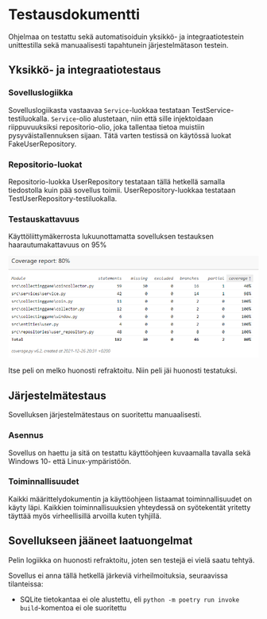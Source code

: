 # Testausdokumentti

Ohjelmaa on testattu sekä automatisoiduin yksikkö- ja integraatiotestein unittestilla sekä manuaalisesti tapahtunein järjestelmätason testein.

## Yksikkö- ja integraatiotestaus

### Sovelluslogiikka

Sovelluslogiikasta vastaavaa `Service`-luokkaa testataan TestService-testiluokalla. `Service`-olio alustetaan, niin että sille injektoidaan riippuvuuksiksi repositorio-olio, joka tallentaa tietoa muistiin pysyväistallennuksen sijaan. Tätä varten testissä on käytössä luokat FakeUserRepository.

### Repositorio-luokat

Repositorio-luokka UserRepository testataan tällä hetkellä samalla tiedostolla kuin pää sovellus toimii. UserRepository-luokkaa testataan TestUserRepository-testiluokalla.

### Testauskattavuus

Käyttöliittymäkerrosta lukuunottamatta sovelluksen testauksen haarautumakattavuus on 95%

![image](kuvat/testaus-kattavuus.PNG)

Itse peli on melko huonosti refraktoitu. Niin peli jäi huonosti testatuksi.

## Järjestelmätestaus

Sovelluksen järjestelmätestaus on suoritettu manuaalisesti.

### Asennus

Sovellus on haettu ja sitä on testattu käyttöohjeen kuvaamalla tavalla sekä Windows 10- että Linux-ympäristöön.

### Toiminnallisuudet

Kaikki määrittelydokumentin ja käyttöohjeen listaamat toiminnallisuudet on käyty läpi. Kaikkien toiminnallisuuksien yhteydessä on syötekentät yritetty täyttää myös virheellisillä arvoilla kuten tyhjillä.

## Sovellukseen jääneet laatuongelmat

Pelin logiikka on huonosti refraktoitu, joten sen testejä ei vielä saatu tehtyä.

Sovellus ei anna tällä hetkellä järkeviä virheilmoituksia, seuraavissa tilanteissa:

- SQLite tietokantaa ei ole alustettu, eli `python -m poetry run invoke build`-komentoa ei ole suoritettu
